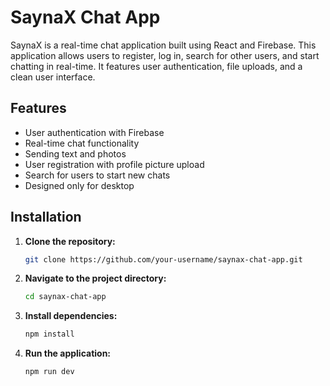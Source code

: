 # SaynaX Chat App

SaynaX is a real-time chat application built using React and Firebase. This application allows users to register, log in, search for other users, and start chatting in real-time. It features user authentication, file uploads, and a clean user interface.

## Features

- User authentication with Firebase
- Real-time chat functionality
- Sending text and photos
- User registration with profile picture upload
- Search for users to start new chats
- Designed only for desktop

## Installation

1. **Clone the repository:**

   ```bash
   git clone https://github.com/your-username/saynax-chat-app.git
   
2. **Navigate to the project directory:**

   ```bash
   cd saynax-chat-app
   
3. **Install dependencies:**

   ```bash
   npm install
   
4. **Run the application:**
   ```bash
   npm run dev


